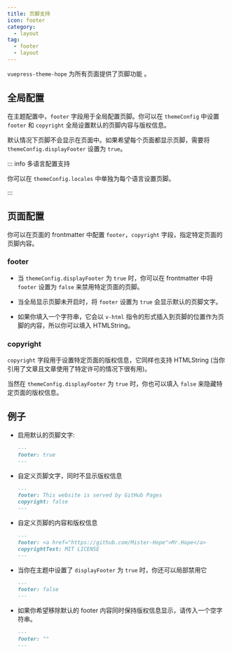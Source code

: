 ```yaml
---
title: 页脚支持
icon: footer
category:
  - layout
tag:
  - footer
  - layout
---
```


`vuepress-theme-hope` 为所有页面提供了页脚功能 <Badge text="支持页面配置" />。

<!-- more -->

## 全局配置

在主题配置中，`footer` 字段用于全局配置页脚。你可以在 `themeConfig` 中设置 `footer` 和 `copyright` 全局设置默认的页脚内容与版权信息。

默认情况下页脚不会显示在页面中。如果希望每个页面都显示页脚，需要将 `themeConfig.displayFooter` 设置为 `true`。

::: info 多语言配置支持

你可以在 `themeConfig.locales` 中单独为每个语言设置页脚。

:::

## 页面配置

你可以在页面的 frontmatter 中配置 `footer`，`copyright` 字段，指定特定页面的页脚内容。

### footer

- 当 `themeConfig.displayFooter` 为 `true` 时，你可以在 frontmatter 中将 `footer` 设置为 `false` 来禁用特定页面的页脚。

- 当全局显示页脚未开启时，将 `footer` 设置为 `true` 会显示默认的页脚文字。

- 如果你填入一个字符串，它会以 `v-html` 指令的形式插入到页脚的位置作为页脚的内容，所以你可以填入 HTMLString。

### copyright

`copyright` 字段用于设置特定页面的版权信息，它同样也支持 HTMLString (当你引用了文章且文章使用了特定许可的情况下很有用)。

当然在 `themeConfig.displayFooter` 为 `true` 时，你也可以填入 `false` 来隐藏特定页面的版权信息。

## 例子

- 启用默认的页脚文字:

  ```md
  ---
  footer: true
  ---
  ```

- 自定义页脚文字，同时不显示版权信息

  ```md
  ---
  footer: This website is served by GitHub Pages
  copyright: false
  ---
  ```

- 自定义页脚的内容和版权信息

  ```md
  ---
  footer: <a href="https://github.com/Mister-Hope">Mr.Hope</a>
  copyrightText: MIT LICENSE
  ---
  ```

- 当你在主题中设置了 `displayFooter` 为 `true` 时，你还可以局部禁用它

  ```md
  ---
  footer: false
  ---
  ```

- 如果你希望移除默认的 footer 内容同时保持版权信息显示，请传入一个空字符串。

  ```md
  ---
  footer: ""
  ---
  ```
